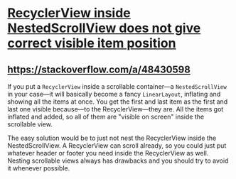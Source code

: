 # [RecyclerView inside NestedScrollView does not give correct visible item position](https://stackoverflow.com/questions/48428793/recyclerview-inside-nestedscrollview-does-not-give-correct-visible-item-position)
## https://stackoverflow.com/a/48430598
If you put a `RecyclerView` inside a scrollable container—a `NestedScrollView` in your case—it will basically become a fancy `LinearLayout`, inflating and showing all the items at once. You get the first and last item as the first and last one visible because—to the RecyclerView—they are. All the items got inflated and added, so all of them are "visible on screen" inside the scrollable view.

The easy solution would be to just not nest the RecyclerView inside the NestedScrollView. A RecyclerView can scroll already, so you could just put whatever header or footer you need inside the RecyclerView as well. Nesting scrollable views always has drawbacks and you should try to avoid it whenever possible.

